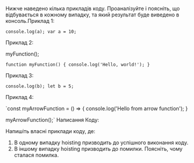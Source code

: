 Нижче наведено кілька прикладів коду. Проаналізуйте і поясніть, що відбувається в кожному випадку, та який результат буде виведено в консоль.Приклад 1:

`console.log(a);
var a = 10;`

Приклад 2:

myFunction();

`function myFunction() {
console.log('Hello, world!');
}`

Приклад 3:

`console.log(b);
let b = 5;`

Приклад 4:

`const myArrowFunction = () => {
console.log('Hello from arrow function');
}

myArrowFunction();`
Написання Коду:

Напишіть власні приклади коду, де:

1. В одному випадку hoisting призводить до успішного виконання коду.
2. В іншому випадку hoisting призводить до помилки. Поясніть, чому сталася помилка.